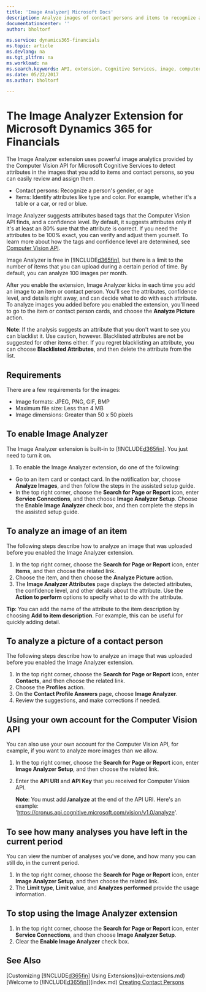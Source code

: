 ```yaml
---
title: 'Image Analyzer| Microsoft Docs'
description: Analyze images of contact persons and items to recognize and assign attributes for items and contact persons.
documentationcenter: ''
author: bholtorf

ms.service: dynamics365-financials
ms.topic: article
ms.devlang: na
ms.tgt_pltfrm: na
ms.workload: na
ms.search.keywords: API, extension, Cognitive Services, image, computer vision, attribute, tag, recognition
ms.date: 05/22/2017
ms.author: bholtorf

---
```


# The Image Analyzer Extension for Microsoft Dynamics 365 for Financials
The Image Analyzer extension uses powerful image analytics provided by the Computer Vision API for Microsoft Cognitive Services to detect attributes in the images that you add to items and contact persons, so you can easily review and assign them. 
  
* Contact persons: Recognize a person's gender, or age  
* Items: Identify attributes like type and color. For example, whether it's a table or a car, or red or blue.  
  
Image Analyzer suggests attributes based tags that the Computer Vision API finds, and a confidence level. By default, it suggests attributes only if it's at least an 80% sure that the attribute is correct. If you need the attributes to be 100% exact, you can verify and adjust them yourself. To learn more about how the tags and confidence level are determined, see [Computer Vision API](https://azure.microsoft.com/en-us/services/cognitive-services/computer-vision/). 

Image Analyzer is free in [!INCLUDE[d365fin](includes/d365fin_md.md)], but there is a limit to the number of items that you can upload during a certain period of time. By default, you can analyze 100 images per month.

After you enable the extension, Image Analyzer kicks in each time you add an image to an item or contact person. You'll see the attributes, confidence level, and details right away, and can decide what to do with each attribute. To analyze images you added before you enabled the extension, you'll need to go to the item or contact person cards, and choose the **Analyze Picture** action.   

**Note**: If the analysis suggests an attribute that you don't want to see you can blacklist it. Use caution, however. Blacklisted attributes are not be suggested for other items either. If you regret blacklisting an attribute, you can choose **Blacklisted Attributes**, and then delete the attribute from the list.

## Requirements
There are a few requirements for the images:

* Image formats: JPEG, PNG, GIF, BMP
* Maximum file size: Less than 4 MB
* Image dimensions: Greater than 50 x 50 pixels

## To enable Image Analyzer
The Image Analyzer extension is built-in to [!INCLUDE[d365fin](includes/d365fin_md.md)]. You just need to turn it on.

1. To enable the Image Analyzer extension, do one of the following:
  
* Go to an item card or contact card. In the notification bar, choose **Analyze Images**, and then follow the steps in the assisted setup guide.  
* In the top right corner, choose the **Search for Page or Report** icon, enter **Service Connections**, and then choose **Image Analyzer Setup**. Choose the **Enable Image Analyzer** check box, and then complete the steps in the assisted setup guide.  

## To analyze an image of an item
The following steps describe how to analyze an image that was uploaded before you enabled the Image Analyzer extension.  

1. In the top right corner, choose the **Search for Page or Report** icon, enter **Items**, and then choose the related link.  
2. Choose the item, and then choose the **Analyze Picture** action.  
3. The **Image Analyzer Attributes** page displays the detected attributes, the confidence level, and other details about the attribute. Use the **Action to perform** options to specify what to do with the attribute.  

**Tip**: You can add the name of the attribute to the item description by choosing **Add to item description**. For example, this can be useful for quickly adding detail. 

## To analyze a picture of a contact person
The following steps describe how to analyze an image that was uploaded before you enabled the Image Analyzer extension.  

1. In the top right corner, choose the **Search for Page or Report** icon, enter **Contacts**, and then choose the related link.  
2. Choose the **Profiles** action.  
3. On the **Contact Profile Answers** page, choose **Image Analyzer**.  
4. Review the suggestions, and make corrections if needed.  

## Using your own account for the Computer Vision API
You can also use your own account for the Computer Vision API, for example, if you want to analyze more images than we allow.  
  
1. In the top right corner, choose the **Search for Page or Report** icon, enter **Image Analyzer Setup**, and then choose the related link.  
2. Enter the **API URI** and **API Key** that you received for Computer Vision API.  
  
    **Note**: You must add **/analyze** at the end of the API URI. Here's an example: 'https://cronus.api.cognitive.microsoft.com/vision/v1.0/analyze'.

## To see how many analyses you have left in the current period
You can view the number of analyses you've done, and how many you can still do, in the current period.  
  
1. In the top right corner, choose the **Search for Page or Report** icon, enter **Image Analyzer Setup**, and then choose the related link.  
2. The **Limit type**, **Limit value**, and **Analyzes performed** provide the usage information.  

## To stop using the Image Analyzer extension
1. In the top right corner, choose the **Search for Page or Report** icon, enter **Service Connections**, and then choose **Image Analyzer Setup**.  
2. Clear the **Enable Image Analyzer** check box.  

## See Also
[Customizing [!INCLUDE[d365fin](includes/d365fin_md.md)] Using Extensions](ui-extensions.md)  
[Welcome to [!INCLUDE[d365fin](includes/d365fin_md.md)]](index.md)
[Creating Contact Persons](marketing-how-create-contact-persons.md)